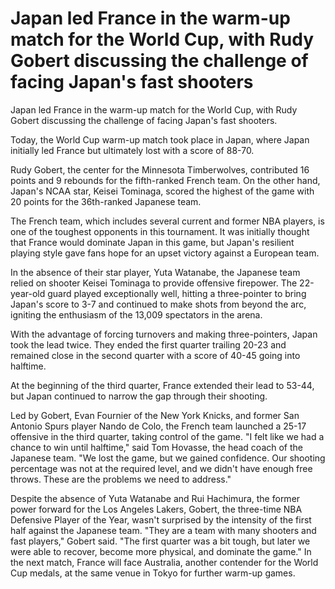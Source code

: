 #  Japan led France in the warm-up match for the World Cup, with Rudy Gobert discussing the challenge of facing Japan's fast shooters 
  Japan led France in the warm-up match for the World Cup, with Rudy Gobert discussing the challenge of facing Japan's fast shooters.

Today, the World Cup warm-up match took place in Japan, where Japan initially led France but ultimately lost with a score of 88-70.

Rudy Gobert, the center for the Minnesota Timberwolves, contributed 16 points and 9 rebounds for the fifth-ranked French team. On the other hand, Japan's NCAA star, Keisei Tominaga, scored the highest of the game with 20 points for the 36th-ranked Japanese team.

The French team, which includes several current and former NBA players, is one of the toughest opponents in this tournament. It was initially thought that France would dominate Japan in this game, but Japan's resilient playing style gave fans hope for an upset victory against a European team.

In the absence of their star player, Yuta Watanabe, the Japanese team relied on shooter Keisei Tominaga to provide offensive firepower. The 22-year-old guard played exceptionally well, hitting a three-pointer to bring Japan's score to 3-7 and continued to make shots from beyond the arc, igniting the enthusiasm of the 13,009 spectators in the arena.

With the advantage of forcing turnovers and making three-pointers, Japan took the lead twice. They ended the first quarter trailing 20-23 and remained close in the second quarter with a score of 40-45 going into halftime.

At the beginning of the third quarter, France extended their lead to 53-44, but Japan continued to narrow the gap through their shooting.

Led by Gobert, Evan Fournier of the New York Knicks, and former San Antonio Spurs player Nando de Colo, the French team launched a 25-17 offensive in the third quarter, taking control of the game. "I felt like we had a chance to win until halftime," said Tom Hovasse, the head coach of the Japanese team. "We lost the game, but we gained confidence. Our shooting percentage was not at the required level, and we didn't have enough free throws. These are the problems we need to address."

Despite the absence of Yuta Watanabe and Rui Hachimura, the former power forward for the Los Angeles Lakers, Gobert, the three-time NBA Defensive Player of the Year, wasn't surprised by the intensity of the first half against the Japanese team. "They are a team with many shooters and fast players," Gobert said. "The first quarter was a bit tough, but later we were able to recover, become more physical, and dominate the game." In the next match, France will face Australia, another contender for the World Cup medals, at the same venue in Tokyo for further warm-up games.
